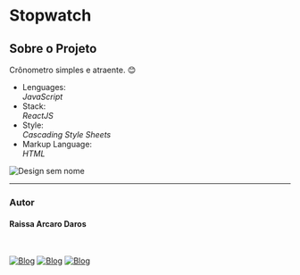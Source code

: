 # Stopwatch
<h2>Sobre o Projeto</h2>
<p>Crônometro simples e atraente. 😊</p>

<ul>
  <li>Lenguages:</li>
  <i>JavaScript</i>
  
  <li>Stack:</li>
  <i>ReactJS</i>
  
  <li>Style:</li>
  <i>Cascading Style Sheets</i>
  
  <li>Markup Language:</li>
  <i>HTML</i>
</ul>

![Design sem nome](https://user-images.githubusercontent.com/82960240/138768983-15bc7a2f-35c4-43c2-b404-285835a3d24a.gif)

<hr />
<h3>Autor</h3>
<h4>Raissa Arcaro Daros</h4>
<div style="display: inline_block;"><br>
   
[![Blog](https://img.shields.io/badge/Instagram-E4405F?style=for-the-badge&logo=instagram&logoColor=white)](https://www.instagram.com/raissa_dev/)
[![Blog](https://img.shields.io/badge/LinkedIn-0077B5?style=for-the-badge&logo=linkedin&logoColor=white)](https://www.linkedin.com/in/raissa-dev-69986a214/)
[![Blog](https://img.shields.io/badge/GitHub-100000?style=for-the-badge&logo=github&logoColor=white)](https://github.com/Raissadev/)  
   
</div>
